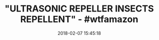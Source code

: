 ---
title: '"ULTRASONIC REPELLER INSECTS REPELLENT" - #wtfamazon'
name: >-
  Pest Control Ultrasonic Repeller 2 packs Electronic Plug In Pest Control ,
  Rodents & Insects Repellent
date: '2018-02-07 15:45:18'
buy_now: >-
  https://www.amazon.com/Control-Ultrasonic-Repeller-Electronic-Repellent/dp/B0762LZ3VR?psc=1&SubscriptionId=AKIAIA5RBQIWQVTCUEUQ&tag=coldcutdeals-20&linkCode=xm2&camp=2025&creative=165953&creativeASIN=B0762LZ3VR
description_markdown: >+
  Pest Control Ultrasonic Repeller 2 packs Electronic Plug In Pest Control ,
  Rodents & Insects Repellent

    - 【How Does It Work 】:Our ultrasonic pest control uses low fequency sound waves to repel away mice, cockroaches, rodents, spiders, ants and rats from your home. None are immune to the sound and all will leave after 3 weeks of use.

    - 【SAFE FOR HUAMAN & PETS 】: No harmful chemical or poison. This repellent ultrasonic uses ultrasonic wave to repel insects out of your house. It won't kill insects; you don't need to clean dead mouse and cockroach.

    - 【 EASY TO USE PLUG IN BUG REPELLENT】: Easy to install, just plug in a wall socket 12 inch away from the floor and the installing point should be avoided from the back of the curtain,fridge ,and any other furniture that deterring sound waves.

    - 【ARGE COVERAGE AREA】: One ultrasonic repeller covers area of 1200 Square Feet. Since ultrasonic can not penetrate wall, one room one unit is advised. Additional unit is needed in larger storage area, such as, basement, garage and warehouse.

    - 【LIFETIME GUARANTEE】: Ultrasonic spider repellent is backed by our Lifetime guarantee because we want to help you get rid of those pests and we offer a money back guarantee if you don't see results within 4 weeks. Typical results can take 2-3 weeks depending on the amount of infestation.

tweet_id_str: '961264613647056896'
price: $19.99
you_save: ''
asin: B0762LZ3VR
image: 'https://images-na.ssl-images-amazon.com/images/I/41avm5WPhHL.jpg'

---